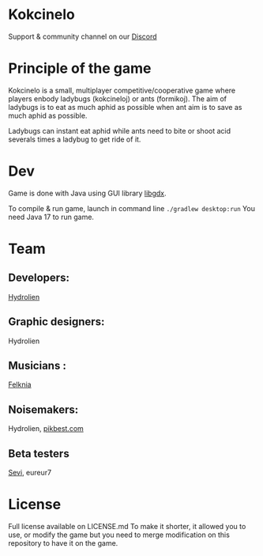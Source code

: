 # Kokcinelo

Support & community channel on our [Discord](https://discord.gg/vqvfGzf)

# Principle of the game
Kokcinelo is a small, multiplayer competitive/cooperative game where players enbody ladybugs (kokcineloj) or ants (formikoj).
The aim of ladybugs is to eat as much aphid as possible when ant aim is to save as much aphid as possible.

Ladybugs can instant eat aphid while ants need to bite or shoot acid severals times a ladybug to get ride of it.

# Dev
Game is done with Java using GUI library [libgdx](https://github.com/libgdx/libgdx).

To compile & run game, launch in command line ```./gradlew desktop:run```
You need Java 17 to run game.

# Team

## Developers: 
[Hydrolien](https://www.youtube.com/hydrolien)

## Graphic designers: 
Hydrolien

## Musicians :
[Felknia](https://www.youtube.com/FelkniaMusic)

## Noisemakers: 
Hydrolien, [pikbest.com](https://fr.pikbest.com/)

## Beta testers
[Sevi](https://github.com/sevi2000), eureur7

# License
Full license available on LICENSE.md To make it shorter, it allowed you to use, or modify the game but you need to merge modification on this repository to have it on the game.
